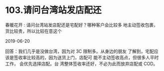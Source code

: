 # 103.请问台湾站发店配还

春暖花开 : 请问台湾站发店配还是宅配好？哪种客户会比较多 地主动签收包裹，货比较贵，所以比较在意这个

2019-06-20

回答：我们几乎是没做台湾，因为对 3C 限制多。从身边的朋友 了解到，宅配应该是签收率比较高的，因为送货上门，店配可 能不主动签收高点，但很多人平时工作， 会优先选择店配。台 湾整体签收率还好，不必为此而放弃店配或 COD。